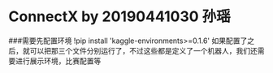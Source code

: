 
# ConnectX by 20190441030 孙瑶

###需要先配置环境
!pip install 'kaggle-environments>=0.1.6'
如果配置了之后，就可以把那三个文件分别运行了，不过这些都是定义了一个机器人，我们还需要进行展示环境，比赛配置等
